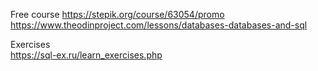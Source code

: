 Free course
                https://stepik.org/course/63054/promo
                https://www.theodinproject.com/lessons/databases-databases-and-sql

Exercises  
                https://sql-ex.ru/learn_exercises.php
